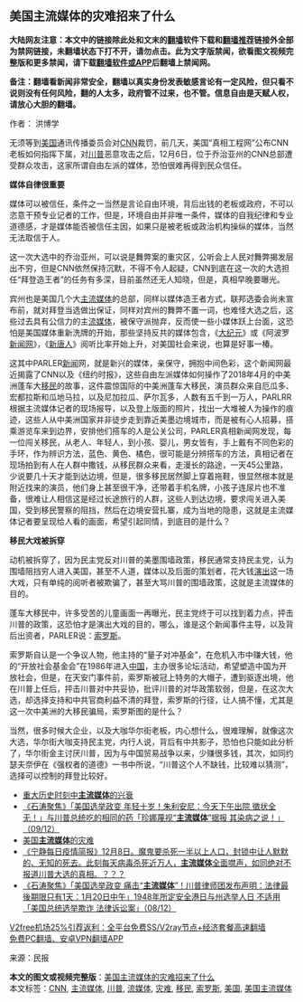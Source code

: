  <h2>美国主流媒体的灾难招来了什么</h2> <p class="notice"><b>大陆网友注意：本文中的链接除此处和文末的<a href="https://github.com/bannedbook/fanqiang" >翻墙</a>软件下载和<a href="https://github.com/killgcd/justmysocks/blob/master/README.md">翻墙推荐</a>链接外全部为禁网链接，未翻墙状态下打不开，请勿点击。此为文字版禁闻，欲看图文视频完整版和更多禁闻，请下载<a href="https://github.com/bannedbook/fanqiang">翻墙软件或APP</a>后翻墙上禁闻网。</p><p>备注：翻墙看新闻非常安全，翻墙以真实身份发表敏感言论有一定风险，但只看不说则没有任何风险，翻的人太多，政府管不过来，也不管。信息自由是天赋人权，请放心大胆的翻墙。</b></p>  <div class="entry"> <p>作者： 洪博学</p> <p id="conimg">无须等到<a href="https://www.bannedbook.org/bnews/tag/%e7%be%8e%e5%9b%bd/" class="st_tag internal_tag" rel="tag" title="标签 美国 下的日志">美国</a>通讯传播委员会对<a href="https://www.bannedbook.org/bnews/tag/cnn/" class="st_tag internal_tag" rel="tag" title="标签 CNN 下的日志">CNN</a>裁罚，前几天，美国“真相工程网”公布CNN老板如何指挥下属，对<a href="https://www.bannedbook.org/bnews/tag/%e5%b7%9d%e6%99%ae/" class="st_tag internal_tag" rel="tag" title="标签 川普 下的日志">川普</a>恶意攻击之后，12月6日，位于乔治亚州的CNN总部遭受群众攻击，这家所谓自由左派的媒体，恐怕很难再得到民众信任。</p> <p><strong>媒体自律很重要</strong></p>  <p>媒体可以被信任，条件之一当然是言论自由环境，背后出钱的老板或政府，不可以恣意干预专业记者的工作，但是，环境自由并非唯一条件，媒体的自我纪律和专业道德感，才是媒体能否被信任主因，如果只是被老板或政治机构操纵的媒体，当然无法取信于人。</p> <p>这一次大选中的乔治亚州，可以说是舞弊案的重灾区，公听会上人民对舞弊揭发层出不穷，但是CNN依然保持沉默，不得不令人起疑，CNN到底在这一次的大选担任“拜登造王者”的任务有多深，目前虽然还无人知晓，但是，真相早晚要曝光。</p> <p>宾州也是美国几个大<a href="https://www.bannedbook.org/bnews/tag/%e4%b8%bb%e6%b5%81%e5%aa%92%e4%bd%93/" class="st_tag internal_tag" rel="tag" title="标签 主流媒体 下的日志">主流媒体</a>的总部，同样以媒体造王者方式，联邦选委会尚未宣布前，就对拜登当选做出保证，同样对宾州的舞弊不置一词，也难怪大选之后，这些过去具有公信力的主<a href="https://www.bannedbook.org/bnews/tag/%E6%B5%81%E5%AA%92%E4%BD%93/" class="st_tag internal_tag" rel="tag" title="标签 流媒体 下的日志">流媒体</a>，被保守派抛弃，反而使一些小媒体跃上台面，这恐怕是美国媒体重新洗牌的开始，那些坚持反共的媒体包含，《<span class='wp_keywordlink_affiliate'><a href="http://www.epochtimes.com/" title="大纪元" target="_blank">大纪元</a></span>》或《阿波罗<span class='wp_keywordlink_affiliate'><a href="https://www.bannedbook.org/" title="新闻网">新闻网</a></span>》，《<span class='wp_keywordlink_affiliate'><a href="https://www.ntdtv.com/" title="新唐人">新唐人</a></span>》阅听比率开始上升，对美国社会来说，也算是好事一椿。</p>  <p>这其中PARLER<span class='wp_keywordlink_affiliate'><a href="https://www.bannedbook.org/" title="新闻">新闻</a></span>网，就是新兴的媒体，亲保守，拥抱中间色彩，这个新闻网最近揭露了CNN以及《纽约时报》，这些自由左派媒体如何操作了2018年4月的中美洲蓬车大<a href="https://www.bannedbook.org/bnews/tag/%e7%a7%bb%e6%b0%91/" class="st_tag internal_tag" rel="tag" title="标签 移民 下的日志">移民</a>的故事，这件震惊国际的中美洲蓬车大移民，演员群众来自厄瓜多、宏都拉斯和瓜地马拉，以及尼加拉瓜、萨尔瓦多，人数有五千到一万人，PARLRR根据主流媒体记者的现场报导，以及登上版面的照片，找出一大堆被人为操作的痕迹，这些人从中美洲国家并非徒步走到靠近美墨边境城市，而是被有心人招募，搭乘游览车来到边界，安排他们搭车的人是公关公司，PARLER真相新闻网发现，每一位闯关移民，从老人、年轻人，到小孩、婴儿，男女皆有，手上戴有不同色彩的手环，作为辨识方法，蓝色、黄色、橘色，很可能是分辨搭车的方法，真相记者在现场拍到有人在人群中撒钱，从移民群众来看，走漫长的路途，一天45公里路，少说要几十天才能到达边境，但是，很多移民居然脚上穿着拖鞋，很显然根本就是附近找来的演员，他们身上甚至很干净，还带着手机名牌，小孩子连尿片也不准备，很难让人相信这是经过长途旅行的人群，这些人到达边境，要求闯关进入美国，受到移民警察的阻挡，然后在边境安营扎寨，成为当地的隐患，这就是主流媒体记者要呈现给人看的画面，希望引起同情，到底目的是什么？</p> <p><strong>移民大戏被拆穿</strong></p> <p>动机被拆穿了，因为民主党反对川普的美墨围墙政策，移民通常支持民主党，认为围墙阻挡穷人进入美国，甚至不人道，媒体以及后面的策划者，花大钱<span class='wp_keywordlink_affiliate'><a href="https://zh-cn.shenyunperformingarts.org/" title="演出" target="_blank">演出</a></span>这一场大戏，只有单纯的阅听者被欺骗了，甚至大骂川普的围墙政策，这就是主流媒体的目的。</p>  <p>蓬车大移民中，许多受苦的儿童画面一再曝光，民主党终于可以找到着力点，抨击川普的政策，这恐怕才是演出大戏的目的，哪么，谁是这个新闻事件主导，以及背后出资者，PARLER说：<a href="https://www.bannedbook.org/bnews/tag/%e7%b4%a2%e7%bd%97%e6%96%af/" class="st_tag internal_tag" rel="tag" title="标签 索罗斯 下的日志">索罗斯</a>。</p> <p>索罗斯自认是一个争议人物，他主持的“量子对冲基金”，在危机入市中赚大钱，他的“开放社会基金会”在1986年进入<span class='wp_keywordlink_affiliate'><a href="https://www.bannedbook.org/" title="中国" target="_blank">中国</a></span>，主办很多论坛活动，希望塑造中国为开放社会，但是，在天安门事件前，索罗斯被冠上特务的大帽子，遭到驱逐出境，他在川普上任后，抨击川普对中共妥协，批评川普的对华政策软弱，但是，在这次大选，却选择支持和中共官商利益不清的拜登，索罗斯的行径，让人搞不懂，尤其是这一次中美洲的大移民骗局，索罗斯图的是什么？</p> <p>当然，很多时候大企业，以及大咖华尔街老板，内心想什么，很难理解，就像这次大选，华尔街大咖支持民主党，内行人说，背后有中共影子，恐怕也只能如此分析了，华尔街金主讨厌川普，因为与中国贸易战争以来，少赚很多钱，其次，如同约瑟夫奈伊在《强权者的道德》一书中所说，“川普这个人不缺钱，比较难以猜测”，选择可以控制的拜登比较好。</p>  <ul class='op-related-articles' title='相关阅读'> <li><a href='https://www.bannedbook.org/bnews/bannedvideo/20201210/1445103.html' target='_blank'>重大历史时刻中<b>主流媒体</b>的兴衰</a></li> <li><a href='https://www.bannedbook.org/bnews/bannedvideo/20201210/1444930.html' target='_blank'>《石涛聚焦》「美国选举政变 年轻十岁！朱利安尼：今天下午出院 徵状全无！」与川普总统吃的相同的药「珍娜蔑视“<b>主流媒体</b>”据报 其染病之说！」（09/12）</a></li> <li><a href='https://www.bannedbook.org/bnews/ssgc/20201209/1444824.html' target='_blank'>美国<b>主流媒体</b>的灾难</a></li> <li><a href='https://www.bannedbook.org/bnews/bannedvideo/20201209/1444535.html' target='_blank'>《宁静每日疫情简报》12月8日。魔鬼要杀死一半以上人口，封锁中让人默默的、无知的死去。此刻每天病毒杀死近万人，<b>主流媒体</b>全面噤声，如同绝对不报道川普大选的真相。？？？</a></li> <li><a href='https://www.bannedbook.org/bnews/bannedvideo/20201209/1444507.html' target='_blank'>《石涛聚焦》「美国选举政变 痛击“<b>主流媒体</b>”！川普律师团发布声明：法律最後期限只有1天：1月20日中午」1948年所定安全港日与州选举人日 不适用「美国总统选举欺诈 法律诉讼案」（08/12）</a></li> </ul> <p class="texttj"> <a href="https://github.com/bannedbook/fanqiang/wiki/V2ray%E6%9C%BA%E5%9C%BA" target="_blank">V2free机场25%引荐返利：全平台免费SS/V2ray节点+经济套餐高速翻墙</a><br/> <a href="https://github.com/bannedbook/fanqiang/wiki/%E7%A6%81%E9%97%BB%E7%BD%91%E5%AE%89%E5%8D%93%E7%BF%BB%E5%A2%99%E6%96%B0%E9%97%BBAPP" target="_blank">免费PC翻墙、安卓VPN翻墙APP</a></p><p> 来源：民报 </p><a name='sharetosocial'></a>       <div><b>本文的图文或视频完整版</b>：<a href='https://www.bannedbook.org/bnews/comments/20201210/1445216.html'>美国主流媒体的灾难招来了什么</a></div>  </div><!--END ENTRY--> <div class="postfooter"> <div>本文标签：<a href="https://www.bannedbook.org/bnews/tag/cnn/" rel="tag">CNN</a>, <a href="https://www.bannedbook.org/bnews/tag/%e4%b8%bb%e6%b5%81%e5%aa%92%e4%bd%93/" rel="tag">主流媒体</a>, <a href="https://www.bannedbook.org/bnews/tag/%e5%b7%9d%e6%99%ae/" rel="tag">川普</a>, <a href="https://www.bannedbook.org/bnews/tag/%E6%B5%81%E5%AA%92%E4%BD%93/" rel="tag">流媒体</a>, <a href="https://www.bannedbook.org/bnews/tag/%E7%81%BE%E9%9A%BE/" rel="tag">灾难</a>, <a href="https://www.bannedbook.org/bnews/tag/%e7%a7%bb%e6%b0%91/" rel="tag">移民</a>, <a href="https://www.bannedbook.org/bnews/tag/%e7%b4%a2%e7%bd%97%e6%96%af/" rel="tag">索罗斯</a>, <a href="https://www.bannedbook.org/bnews/tag/%e7%be%8e%e5%9b%bd/" rel="tag">美国</a>, <a href="https://www.bannedbook.org/bnews/tag/%e7%be%8e%e5%9b%bd%e4%b8%bb%e6%b5%81%e5%aa%92%e4%bd%93/" rel="tag">美国主流媒体</a></div>  </div><!--END POSTFOOTER--> 